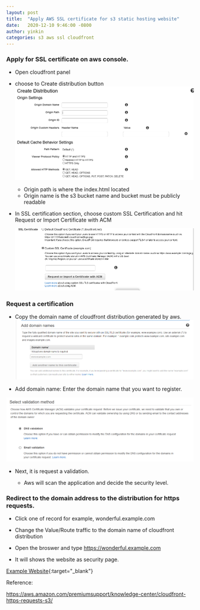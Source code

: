 ```yaml
---
layout: post
title:  "Apply AWS SSL certificate for s3 static hosting website"
date:   2020-12-10 9:46:00 -0800
author: yinkin
categories: s3 aws ssl cloudfront
---
```



### Apply for SSL certificate on aws console. 

* Open cloudfront panel 
* choose to Create distribution button
    ![Create distribution panel](/assets/img/aws_https_s3/create_distribution.png)
    

    - Origin path is where the index.html located 
    - Origin name is the s3 bucket name and bucket must be publicly readable

* In SSL certification section, choose custom SSL Certification and hit Request or Import Certificate with ACM

    ![Choose to request a certification](/assets/img/aws_https_s3/create_distribution2.png)

### Request a certification

*  Copy the domain name of cloudfront distribution generated by aws. 
 ![Choose to request a certification](/assets/img/aws_https_s3/request_SSL_TLS_certification_from_aws.png)

* Add domain name: Enter the domain name that you want to register. 

![Choose to request a certification](/assets/img/aws_https_s3/request_SSL_TLS_certification_from_aws2.png)

* Next, it is request a validation. 

    - Aws will scan the application and decide the security level.

### Redirect to the domain address to the distribution for https requests. 

* Click one of record for example,  wonderful.example.com 

* Change the Value/Route traffic to the domain name of cloudfront distribution

* Open the broswer and type https://wonderful.example.com

* It will shows the website as security page.




[Example Website](https://yinkin.ziruoinc.com/){:target="_blank"}

Reference:

https://aws.amazon.com/premiumsupport/knowledge-center/cloudfront-https-requests-s3/